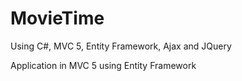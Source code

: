 # MovieTime
Using C#, MVC 5, Entity Framework, Ajax and JQuery

Application in MVC 5 using Entity Framework
